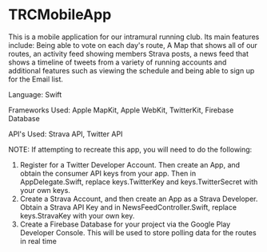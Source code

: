# TRCMobileApp
This is a mobile application for our intramural running club. Its main features include: 
Being able to vote on each day's route, A Map that shows all of our routes, 
an activity feed showing members Strava posts, a news feed that shows a timeline of tweets
from a variety of running accounts and additional features such as viewing the schedule
and being able to sign up for the Email list. 

Language: Swift 

Frameworks Used: Apple MapKit, Apple WebKit, TwitterKit, Firebase Database

API's Used: Strava API, Twitter API

NOTE: If attempting to recreate this app, you will need to do the following:
1) Register for a Twitter Developer Account. Then create an App, and obtain the consumer
API keys from your app. Then in AppDelegate.Swift, replace keys.TwitterKey and 
keys.TwitterSecret with your own keys.
2) Create a Strava Account, and then create an App as a Strava Developer. Obtain a Strava
API Key and in NewsFeedController.Swift, replace keys.StravaKey with your own key. 
3) Create a Firebase Database for your project via the Google Play Developer Console. This
will be used to store polling data for the routes in real time
